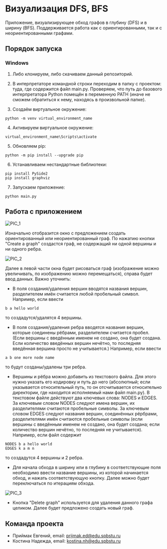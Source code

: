 # Визуализация DFS, BFS
Приложение, визуализирующее обход графов в глубину (DFS) и в ширину (BFS). Поддерживается работа как с ориентированными, так и с неориентированными графами.

## Порядок запуска

### Windows

1. Либо клонируем, либо скачиваем данный репозиторий.

2. В интерпретаторе командной строки переходим в папку с проектом: туда, где содержится файл main.py. Проверяем, что путь до базового интерпретатора Python помещён в переменную PATH (иначе не сможем обратиться к нему, находясь в произвольной папке).

3. Создаём виртуальное окружение:
```commandline
python -m venv virtual_environment_name
```

4. Активируем виртуальное окружение:
```commandline
virtual_environment_name\Scripts\activate
```

5. Обновляем pip:
```commandline
python -m pip install --upgrade pip
```

6. Устанавливаем нестандартные библиотеки:
```commandline
pip install PySide2
pip install graphviz
```

7. Запускаем приложение:
```commandline
python main.py
```

## Работа с приложением

![PIC_1](https://github.com/eugenepriymak/LAB_Graphs/tree/dev/README/pictures/1_not_created.jpg)

Изначально отобразится окно с предложением создать ориентированный или неориентированный граф. По нажатию кнопки "Create a graph" создастся граф, не содержащий ни одной вершины и ни одного ребра.

![PIC_2](https://github.com/eugenepriymak/LAB_Graphs/tree/dev/README/pictures/2_created.jpg)

Далее в левой части окна будет рисоваться граф (изображение можно увеличивать, по изображению можно перемещаться), справа будет ввод данных. Важно уточнить:

* В поля создания/удаления вершин вводятся названия вершин, разделителем имён считается любой пробельный символ. Например, если ввести
```commandline
b a hello world
```
то создадутся/удалятся 4 вершины.

* В поля создания/удаления ребра вводятся названия вершин, которые соединены рёбрами, разделителем считается пробел. (Если вершины с введённым именем не создано, она будет создана. Если количество введённых вершин нечётно, то последняя введённая вершина просто не учитывается.) Например, если ввести
```commandline
a b one more node name
```
то будут созданы/удалены три ребра.

* Вершины и рёбра можно добавить из текстового файла. Для этого нужно указать его кодировку и путь до него (абсолютный; если указывается относительный путь, то он отсчитывается относительно директории, где находится исполняемый нами файл main.py).
В текстовом файле действуют два ключевых слова: NODES и EDGES. За ключевым словом NODES следуют имена вершин, их разделителями считаются пробельные символы. За ключевым словом EDGES следуют названия вершин, соединённых рёрбрами, разделителями имён считаются пробельные символы (если вершины с введённым именем не создано, она будет создана; если количество вершин нечётно, то последняя не учитывается). Например, если файл содержит
```commandline
NODES b a hello world
EDGES k a m n
```
то создадутся 4 вершины и 2 ребра.

* Для начала обхода в ширину или в глубину в соответствующие поля необходимо ввести название вершины, из которой начинается обход, и нажать соответствующую кнопку. Далее можно будет переключаться по итерациям обхода.

![PIC_3](https://github.com/eugenepriymak/LAB_Graphs/tree/dev/README/pictures/3_dfs.jpg)

* Кнопка "Delete graph" используется для удаления данного графа целиком. Далее будет предложено создать новый граф.

## Команда проекта
* Приймак Евгений, email: prijmak.ed@edu.spbstu.ru
* Костина Надежда, email: kostina.nh@edu.spbstu.ru
